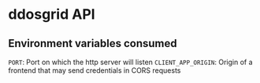  # ddosgrid API

## Environment variables consumed

`PORT`: Port on which the http server will listen
`CLIENT_APP_ORIGIN`: Origin of a frontend that may send credentials in CORS requests
